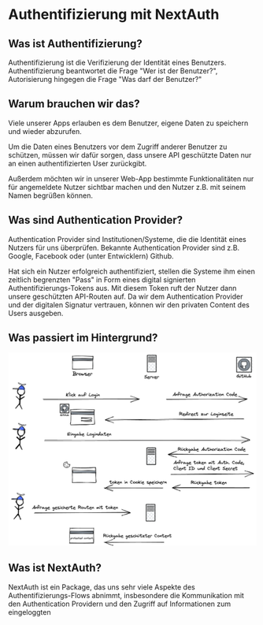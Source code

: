 # Authentifizierung mit NextAuth

## Was ist Authentifizierung?

Authentifizierung ist die Verifizierung der Identität eines Benutzers.
Authentifizierung beantwortet die Frage "Wer ist der Benutzer?", Autorisierung
hingegen die Frage "Was darf der Benutzer?"

## Warum brauchen wir das?

Viele unserer Apps erlauben es dem Benutzer, eigene Daten zu speichern und
wieder abzurufen.

Um die Daten eines Benutzers vor dem Zugriff anderer Benutzer zu schützen,
müssen wir dafür sorgen, dass unsere API geschützte Daten nur an einen
authentifizierten User zurückgibt.

Außerdem möchten wir in unserer Web-App bestimmte Funktionalitäten nur für
angemeldete Nutzer sichtbar machen und den Nutzer z.B. mit seinem Namen begrüßen
können.

## Was sind Authentication Provider?

Authentication Provider sind Institutionen/Systeme, die die Identität eines
Nutzers für uns überprüfen. Bekannte Authentication Provider sind z.B. Google,
Facebook oder (unter Entwicklern) Github.

Hat sich ein Nutzer erfolgreich authentifiziert, stellen die Systeme ihm einen
zeitlich begrenzten "Pass" in Form eines digital signierten
Authentifizierungs-Tokens aus. Mit diesem Token ruft der Nutzer dann unsere
geschützten API-Routen auf. Da wir dem Authentication Provider und der digitalen
Signatur vertrauen, können wir den privaten Content des Users ausgeben.

## Was passiert im Hintergrund?

![Auth Flow Image](auth-flow.png)

## Was ist NextAuth?

NextAuth ist ein Package, das uns sehr viele Aspekte des
Authentifizierungs-Flows abnimmt, insbesondere die Kommunikation mit den
Authentication Providern und den Zugriff auf Informationen zum eingeloggten
